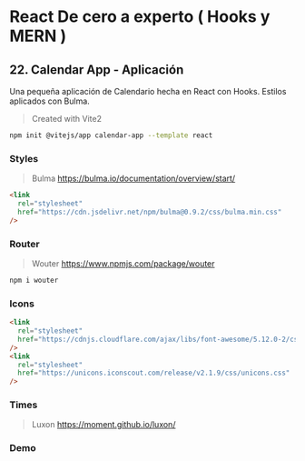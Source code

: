 # React De cero a experto ( Hooks y MERN )

## 22. Calendar App - Aplicación

Una pequeña aplicación de Calendario hecha en React con Hooks. Estilos aplicados con Bulma.

> Created with Vite2

```sh
npm init @vitejs/app calendar-app --template react
```

### Styles

> Bulma
> https://bulma.io/documentation/overview/start/

```html
<link
  rel="stylesheet"
  href="https://cdn.jsdelivr.net/npm/bulma@0.9.2/css/bulma.min.css"
/>
```

### Router

> Wouter
> https://www.npmjs.com/package/wouter

```sh
npm i wouter
```

### Icons

```html
<link
  rel="stylesheet"
  href="https://cdnjs.cloudflare.com/ajax/libs/font-awesome/5.12.0-2/css/all.min.css"
/>
<link
  rel="stylesheet"
  href="https://unicons.iconscout.com/release/v2.1.9/css/unicons.css"
/>
```

### Times

> Luxon
> https://moment.github.io/luxon/

### Demo
